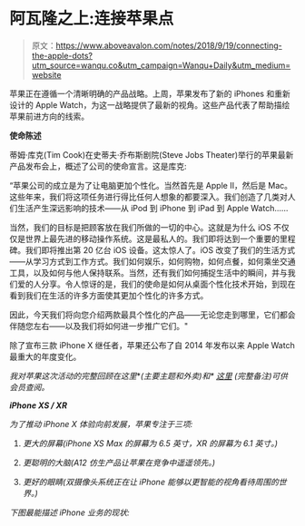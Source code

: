 # 阿瓦隆之上:连接苹果点

> 原文：<https://www.aboveavalon.com/notes/2018/9/19/connecting-the-apple-dots?utm_source=wanqu.co&utm_campaign=Wanqu+Daily&utm_medium=website>

苹果正在遵循一个清晰明确的产品战略。上周，苹果发布了新的 iPhones 和重新设计的 Apple Watch，为这一战略提供了最新的视角。这些产品代表了帮助描绘苹果前进方向的线索。

**使命陈述**

蒂姆·库克(Tim Cook)在史蒂夫·乔布斯剧院(Steve Jobs Theater)举行的苹果最新产品发布会上，概述了公司的使命宣言。这是库克:

“苹果公司的成立是为了让电脑更加个性化。当然首先是 Apple II，然后是 Mac。这些年来，我们将这项任务进行得比任何人想象的都要深入。我们创造了几类对人们生活产生深远影响的技术——从 iPod 到 iPhone 到 iPad 到 Apple Watch……

当然，我们的目标是把顾客放在我们所做的一切的中心。这就是为什么 iOS 不仅仅是世界上最先进的移动操作系统。这是最私人的。我们即将达到一个重要的里程碑。我们即将推出第 20 亿台 iOS 设备。这太惊人了。iOS 改变了我们的生活方式——从学习方式到工作方式。我们如何娱乐，如何购物，如何点餐，如何乘坐交通工具，以及如何与他人保持联系。当然，还有我们如何捕捉生活中的瞬间，并与我们爱的人分享。令人惊讶的是，我们的使命是如何从桌面个性化技术开始，到现在看到我们在生活的许多方面使其更加个性化的许多方式。

因此，今天我们将向您介绍两款最具个性化的产品——无论您走到哪里，它们都会伴随您左右——以及我们将如何进一步推广它们。"

除了宣布三款 iPhone X 继任者，苹果还公布了自 2014 年发布以来 Apple Watch 最重大的年度变化。

*我对苹果这次活动的完整回顾在这里*[](https://www.aboveavalon.com/dailypremiumupdate/2018/9/13/apple-event-review-major-themes-and-takeaways)**(主要主题和外卖)和* [*这里*](https://www.aboveavalon.com/dailypremiumupdate/2018/9/17/apple-event-review-full-notes) *(完整备注)可供会员查阅。**

***iPhone XS / XR***

*为了推动 iPhone X 体验向前发展，苹果专注于三项:*

1.  *更大的屏幕(iPhone XS Max 的屏幕为 6.5 英寸，XR 的屏幕为 6.1 英寸。)*

2.  *更聪明的大脑(A12 仿生产品让苹果在竞争中遥遥领先。)*

3.  *更好的眼睛(双摄像头系统正在让 iPhone 能够以更智能的视角看待周围的世界。)*

*下图最能描述 iPhone 业务的现状:*